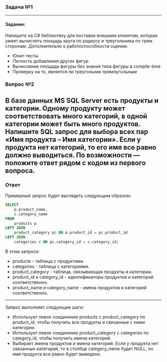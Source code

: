 ### Задача №1
---
#### Задание:
Напишите на C# библиотеку для поставки внешним клиентам, которая умеет вычислять площадь круга по радиусу и треугольника по трем сторонам. Дополнительно к работоспособности оценим:
- Юнит-тесты
- Легкость добавления других фигур
- Вычисление площади фигуры без знания типа фигуры в compile-time
- Проверку на то, является ли треугольник прямоугольным

### Вопрос №2
В базе данных MS SQL Server есть продукты и категории. Одному продукту может соответствовать много категорий, в одной категории может быть много продуктов. Напишите SQL запрос для выбора всех пар «Имя продукта – Имя категории». Если у продукта нет категорий, то его имя все равно должно выводиться.
По возможности — положите ответ рядом с кодом из первого вопроса.
---
### Ответ
Примерный запрос будет выглядеть следующим образом:

```sql
SELECT
    p.product_name,
    c.category_name
FROM
    products p
LEFT JOIN
    product_category pc ON p.product_id = pc.product_id
LEFT JOIN
    categories c ON pc.category_id = c.category_id;
```
В этом запросе:

* products - таблица с продуктами.
* categories - таблица с категориями.
* product_category - таблица, связывающая продукты и категории.
* product_id и category_id - идентификаторы продуктов и категорий соответственно.
* product_name и category_name - имена продуктов и категорий соответственно.
---
Запрос выполняет следующие шаги:
- Использует левое соединение products с product_category по product_id, чтобы получить все продукты и связанные с ними категории.
- Использует левое соединение product_category с categories по category_id, чтобы получить имена категорий.
- Выбирает имена продуктов и имена категорий. Если у продукта нет связанных категорий, то в столбце category_name будет NULL, но имя продукта все равно будет выведено.
